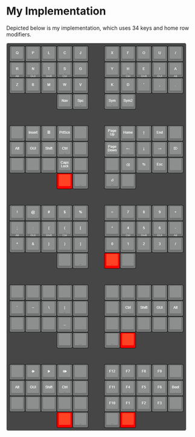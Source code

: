 # My Implementation
Depicted below is my implementation, which uses 34 keys and home row modifiers.

![KLE](https://github.com/CTGAP/ctgap-keyboard-layout/blob/main/kle/kle.png?raw=true)
